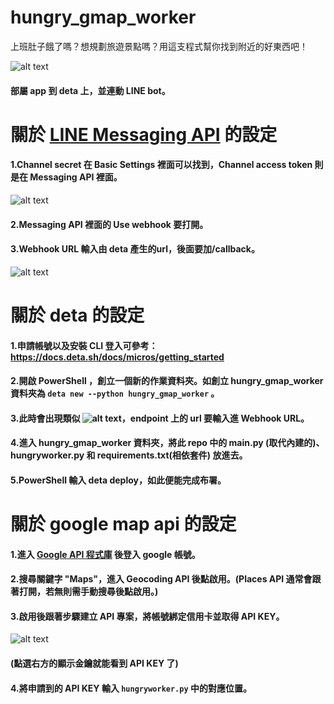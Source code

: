 # hungry_gmap_worker
上班肚子餓了嗎？想規劃旅遊景點嗎？用這支程式幫你找到附近的好東西吧！

![alt text](https://cdn-images-1.medium.com/max/1000/1*NCCUzKGIzM_jbqCTaKuI_g.png)
#### 部屬 app 到 deta 上，並連動 LINE bot。


# 關於 [LINE Messaging API](https://developers.line.biz/en/services/messaging-api/) 的設定
#### 1.Channel secret 在 Basic Settings 裡面可以找到，Channel access token 則是在 Messaging API 裡面。
![alt text](https://cdn-images-1.medium.com/max/1000/1*ZWscTYpEzFrDh25-C4DPUw.png)
#### 2.Messaging API 裡面的 Use webhook 要打開。
#### 3.Webhook URL 輸入由 deta 產生的url，後面要加/callback。
![alt text](https://cdn-images-1.medium.com/max/1000/1*-LbkJAAAtf-7EgIUJrWewQ.png)

# 關於 deta 的設定
#### 1.申請帳號以及安裝 CLI 登入可參考：https://docs.deta.sh/docs/micros/getting_started
#### 2.開啟 PowerShell ，創立一個新的作業資料夾。如創立 hungry_gmap_worker 資料夾為 `deta new --python hungry_gmap_worker` 。
#### 3.此時會出現類似 ![alt text](https://cdn-images-1.medium.com/max/1000/1*D1dyv86VpQFsHTz_dr0nUA.png)，endpoint 上的 url 要輸入進 Webhook URL。
#### 4.進入 hungry_gmap_worker 資料夾，將此 repo 中的 main.py (取代內建的)、hungryworker.py 和 requirements.txt(相依套件) 放進去。
#### 5.PowerShell 輸入 deta deploy，如此便能完成布署。

# 關於 google map api 的設定
#### 1.進入 [Google API 程式庫](https://console.developers.google.com/apis/library) 後登入 google 帳號。
#### 2.搜尋關鍵字 "Maps"，進入 Geocoding API 後點啟用。(Places API 通常會跟著打開，若無則需手動搜尋後點啟用。)
#### 3.啟用後跟著步驟建立 API 專案，將帳號綁定信用卡並取得 API KEY。
![alt text](https://cdn-images-1.medium.com/max/1000/1*K-Lsbr7Vn_bQ1RHSk5nwzw.png)
#### (點選右方的顯示金鑰就能看到 API KEY 了)
#### 4.將申請到的 API KEY 輸入 `hungryworker.py` 中的對應位置。
